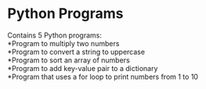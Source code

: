 # Python Programs
Contains 5 Python programs: </br>
 *Program to multiply two numbers</br>
 *Program to convert a string to uppercase</br>
 *Program to sort an array of numbers</br>
 *Program to add key-value pair to a dictionary</br>
 *Program that uses a for loop to print numbers from 1 to 10
